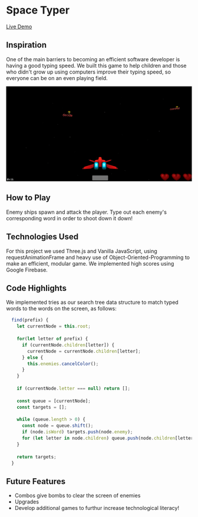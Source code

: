 # Space Typer

[Live Demo][link]

[link]: http://stephenchung.io/hack-attack/

## Inspiration
One of the main barriers to becoming an efficient software developer is having a good typing speed. We built this game to help children and those who didn't grow up using computers improve their typing speed, so everyone can be on an even playing field.

![gameplay](/public/images/game-demo.gif)

## How to Play
Enemy ships spawn and attack the player. Type out each enemy's corresponding word in order to shoot down it down!

## Technologies Used
For this project we used Three.js and Vanilla JavaScript, using requestAnimationFrame and heavy use of Object-Oriented-Programming to make an efficient, modular game. We implemented high scores using Google Firebase.

## Code Highlights
We implemented tries as our search tree data structure to match typed words to the words on the screen, as follows: 

```javascript
  find(prefix) {
    let currentNode = this.root;

    for(let letter of prefix) {
      if (currentNode.children[letter]) {
        currentNode = currentNode.children[letter];
      } else {
        this.enemies.cancelColor();
      }
    }

    if (currentNode.letter === null) return [];

    const queue = [currentNode];
    const targets = [];

    while (queue.length > 0) {
      const node = queue.shift();
      if (node.isWord) targets.push(node.enemy);
      for (let letter in node.children) queue.push(node.children[letter]);
    }

    return targets;
  }
  ```

## Future Features
* Combos give bombs to clear the screen of enemies
* Upgrades
* Develop additional games to furthur increase technological literacy!
